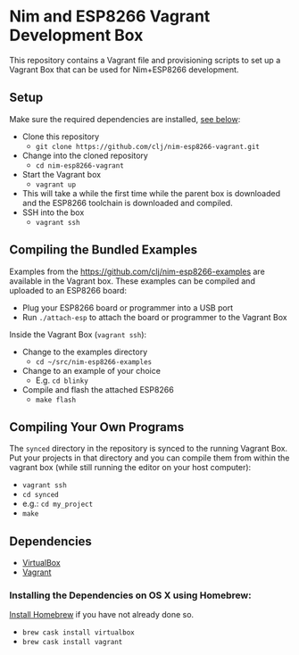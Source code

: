 # Nim and ESP8266 Vagrant Development Box

This repository contains a Vagrant file and provisioning scripts to set up a Vagrant Box that can be used for Nim+ESP8266 development.

## Setup

Make sure the required dependencies are installed, [see below](#depencencies):

* Clone this repository
  - `git clone https://github.com/clj/nim-esp8266-vagrant.git`
* Change into the cloned repository
  - `cd nim-esp8266-vagrant`
* Start the Vagrant box
  - `vagrant up`
* This will take a while the first time while the parent box is downloaded and the ESP8266 toolchain is downloaded and compiled.
* SSH into the box
  - `vagrant ssh`

## Compiling the Bundled Examples

Examples from the https://github.com/clj/nim-esp8266-examples are available in the Vagrant box. These examples can be compiled and uploaded to an ESP8266 board:

* Plug your ESP8266 board or programmer into a USB port
* Run `./attach-esp` to attach the board or programmer to the Vagrant Box

Inside the Vagrant Box (`vagrant ssh`):

* Change to the examples directory
  - `cd ~/src/nim-esp8266-examples`
* Change to an example of your choice
  - E.g. `cd blinky`
* Compile and flash the attached ESP8266
  - `make flash`

## Compiling Your Own Programs

The `synced` directory in the repository is synced to the running Vagrant Box. Put your projects in that directory and you can compile them from within the vagrant box (while still running the editor on your host computer):

* `vagrant ssh`
* `cd synced`
* e.g.: `cd my_project`
* `make`

## Dependencies

* [VirtualBox](https://www.virtualbox.org)
* [Vagrant](https://www.vagrantup.com)

### Installing the Dependencies on OS X using Homebrew:

  [Install Homebrew](https://brew.sh) if you have not already done so.

  - `brew cask install virtualbox`
  - `brew cask install vagrant`
